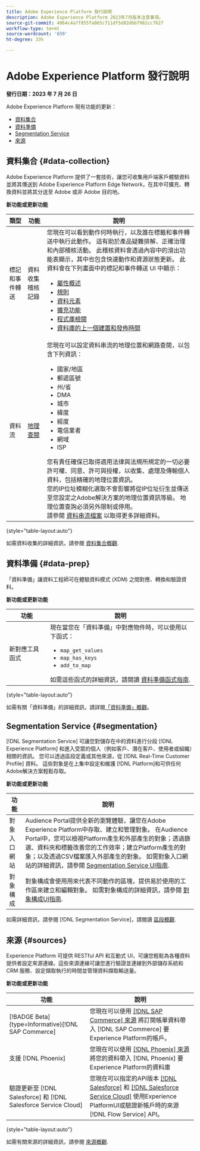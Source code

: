 ```yaml
---
title: Adobe Experience Platform 發行說明
description: Adobe Experience Platform 2023年7月版本注意事項。
source-git-commit: 4064c4a7f855fa065c711df5d02d6b7982cc7627
workflow-type: tm+mt
source-wordcount: '659'
ht-degree: 33%

---
```


# Adobe Experience Platform 發行說明

**發行日期：2023 年 7 月 26 日**

Adobe Experience Platform 現有功能的更新：

- [資料集合](#data-collection)
- [資料準備](#data-prep)
- [Segmentation Service](#segmentation)
- [來源](#sources)

## 資料集合 {#data-collection}

Adobe Experience Platform 提供了一套技術，讓您可收集用戶端客戶體驗資料並將其傳送到 Adob&#x200B;&#x200B;e Experience Platform Edge Network，在其中可擴充、轉換資料並將其分送至 Adob&#x200B;&#x200B;e 或非 Adob&#x200B;&#x200B;e 目的地。

**新功能或更新功能**

| 類型 | 功能 | 說明 |
| --- | --- | --- |
| 標記和事件轉送 | 資料收集稽核記錄 | 您現在可以看到動作何時執行，以及誰在標籤和事件轉送中執行此動作。 這有助於產品疑難排解、正確治理和內部稽核活動。 此稽核資料會透過內容中的滑出功能表顯示，其中也包含快速動作和資源狀態更新。 此資料會在下列畫面中的標記和事件轉送 UI 中顯示：<br><ul><li>[屬性概述](../../tags/ui/event-forwarding/overview.md#properties)</li><li>[規則](../../tags/ui/event-forwarding/overview.md#rules)</li><li>[資料元素](../../tags/ui/event-forwarding/overview.md#data-elements)</li><li>[擴充功能](../../tags/ui/event-forwarding/overview.md#extensions)</li><li>[程式庫檢閱](https://experienceleague.adobe.com/docs/platform-learn/data-collection/tags/build-and-publish-a-library.html)</li><li>[資料庫的上一個建置和發佈時間](https://experienceleague.adobe.com/docs/platform-learn/data-collection/tags/build-and-publish-a-library.html)</li></ul> |
| 資料流 | [地理查閱](../../datastreams/configure.md#advanced-options) | 您現在可以設定資料串流的地理位置和網路查閱，以包含下列資訊： <ul><li>國家/地區</li><li>郵遞區號</li><li>州/省</li><li>DMA</li><li>城市</li><li>緯度 </li><li>經度</li><li>電信業者</li><li>網域</li><li>ISP</li></ul> 您有責任確保已取得適用法律與法規所規定的一切必要許可權、同意、許可與授權，以收集、處理及傳輸個人資料，包括精確的地理位置資訊。 <br> 您的IP位址模糊化選取不會影響將從IP位址衍生並傳送至您設定之Adobe解決方案的地理位置資訊等級。 地理位置查詢必須另外限制或停用。 <br> 請參閱 [資料串流檔案](../../datastreams/configure.md#advanced-options) 以取得更多詳細資料。 |

{style="table-layout:auto"}

如需資料收集的詳細資訊，請參閱 [資料集合概觀](../../tags/home.md).

## 資料準備 {#data-prep}

「資料準備」讓資料工程師可在體驗資料模式 (XDM) 之間對應、轉換和驗證資料。

**新功能或更新功能**

| 功能 | 說明 |
| --- | --- |
| 新對應工具函式 | 現在當您在「資料準備」中對應物件時，可以使用以下函式： <ul><li>`map_get_values`</li><li>`map_has_keys`</li><li>`add_to_map`</li></ul> 如需這些函式的詳細資訊，請閱讀 [資料準備函式指南](../../data-prep/functions.md#hierarchies---objects). |

{style="table-layout:auto"}

如需有關「資料準備」的詳細資訊，請詳閱[「資料準備」概觀](../../data-prep/home.md)。

## Segmentation Service {#segmentation}

[!DNL Segmentation Service] 可讓您對儲存在中的資料進行分段 [!DNL Experience Platform] 和進入受眾的個人（例如客戶、潛在客戶、使用者或組織）相關的資訊。 您可以透過區段定義或其他來源，從 [!DNL Real-Time Customer Profile] 資料。 這些對象是在上集中設定和維護 [!DNL Platform]和可供任何Adobe解決方案輕鬆存取。

**新功能或更新功能**

| 功能 | 說明 |
| ------- | ----------- |
| 對象入口網站 | Audience Portal提供全新的瀏覽體驗，讓您在Adobe Experience Platform中存取、建立和管理對象。 在Audience Portal中，您可以檢視Platform產生和外部產生的對象；透過篩選、資料夾和標籤改善您的工作效率；建立Platform產生的對象；以及透過CSV檔案匯入外部產生的對象。 如需對象入口網站的詳細資訊，請參閱 [Segmentation Service UI指南](../../segmentation/ui/overview.md). |
| 對象構成 | 對象構成會使用用來代表不同動作的區塊，提供易於使用的工作區來建立和編輯對象。 如需對象構成的詳細資訊，請參閱 [對象構成UI指南](../../segmentation/ui/audience-composition.md). |

如需詳細資訊，請參閱 [!DNL Segmentation Service]，請閱讀 [區段概觀](../../segmentation/home.md).

## 來源 {#sources}

Experience Platform 可提供 RESTful API 和互動式 UI，可讓您輕鬆為各種資料提供者設定來源連線。這些來源連線可讓您進行驗證並連線到外部儲存系統和 CRM 服務、設定擷取執行的時間並管理資料擷取輸送量。

**新功能或更新功能**

| 功能 | 說明 |
| --- | --- |
| [!BADGE Beta]{type=Informative}[!DNL SAP Commerce] | 您現在可以使用 [[!DNL SAP Commerce] 來源](../../sources/connectors/ecommerce/sap-commerce.md) 將訂閱帳單資料帶入 [!DNL SAP Commerce] 要Experience Platform的帳戶。 |
| 支援 [!DNL Phoenix] | 您現在可以使用 [[!DNL Phoenix] 來源](../../sources/connectors/databases/phoenix.md) 將您的資料帶入 [!DNL Phoenix] 要Experience Platform的資料庫 |
| 驗證更新至 [!DNL Salesforce] 和 [!DNL Salesforce Service Cloud] | 您現在可以指定的API版本 [[!DNL Salesforce]](../../sources/connectors/crm/salesforce.md) 和 [[!DNL Salesforce Service Cloud]](../../sources/connectors/customer-success/salesforce-service-cloud.md) 使用Experience PlatformUI或驗證新帳戶時的來源 [!DNL Flow Service] API。 |

{style="table-layout:auto"}

如需有關來源的詳細資訊，請參閱 [來源概觀](../../sources/home.md).
